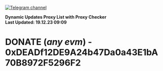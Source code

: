 [![Telegram channel](https://img.shields.io/endpoint?url=https://runkit.io/damiankrawczyk/telegram-badge/branches/master?url=https://t.me/n4z4v0d)](https://t.me/n4z4v0d) 

**Dynamic Updates Proxy List with Proxy Checker**  
**Last Updated: 19.12.23 09:09**

# DONATE (_any evm_) - 0xDEADf12DE9A24b47Da0a43E1bA70B8972F5296F2
